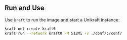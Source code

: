 ## Run and Use

Use `kraft` to run the image and start a Unikraft instance:

```bash
kraft net create kraft0
kraft run --network kraft0 -M 512Mi -v ./conf/:/conf/
```
